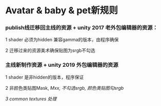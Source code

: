 # Avatar & baby & pet新规则

### publish线迁移回主线的资源 + unity 2017 老外包编辑器的资源：

1 shader 必须为hidden 兼容gamma的版本，由程序确保

2 迁移过来的资源美术确保贴图为srgb不勾选

### 主线新制作资源 + unity 2019 外包编辑器的资源

1 shader 是非hidden的版本，程序保证

2 非颜色类贴图Mask, _Mxx, 不勾选srgb,  颜色类贴图勾srgb_

_3  common textures 处理_









